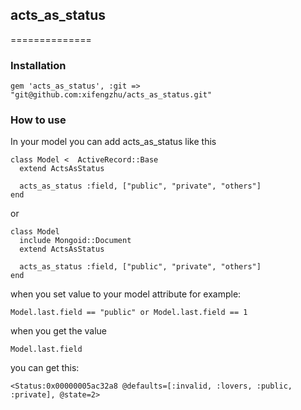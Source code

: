## acts_as_status
==============
### Installation

    gem 'acts_as_status', :git => "git@github.com:xifengzhu/acts_as_status.git"

### How to use
In your model you can add acts_as_status like this

    class Model <  ActiveRecord::Base
      extend ActsAsStatus
      
      acts_as_status :field, ["public", "private", "others"]
    end

or

    class Model
      include Mongoid::Document
      extend ActsAsStatus

      acts_as_status :field, ["public", "private", "others"]
    end

when you set value to your model attribute
for example:

    Model.last.field == "public" or Model.last.field == 1

when you get the value

    Model.last.field

you can get this:

    <Status:0x00000005ac32a8 @defaults=[:invalid, :lovers, :public, :private], @state=2>

